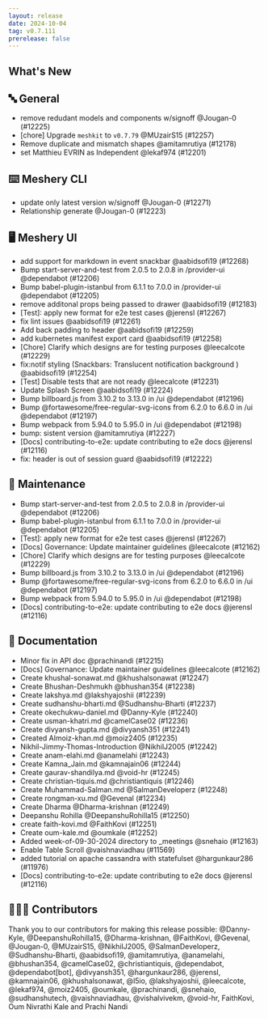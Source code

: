```yaml
---
layout: release
date: 2024-10-04
tag: v0.7.111
prerelease: false
---
```


## What's New
## 🔤 General
- remove redudant models and components w/signoff @Jougan-0 (#12225)
- [chore] Upgrade `meshkit` to `v0.7.79` @MUzairS15 (#12257)
- Remove duplicate and mismatch shapes @amitamrutiya (#12178)
- set Matthieu EVRIN as Independent @lekaf974 (#12201)

## ⌨️ Meshery CLI

- update only latest version w/signoff @Jougan-0 (#12271)
- Relationship generate @Jougan-0 (#12223)

## 🖥 Meshery UI

- add support for markdown in event snackbar @aabidsofi19 (#12268)
- Bump start-server-and-test from 2.0.5 to 2.0.8 in /provider-ui @dependabot (#12206)
- Bump babel-plugin-istanbul from 6.1.1 to 7.0.0 in /provider-ui @dependabot (#12205)
- remove additonal props being passed to drawer @aabidsofi19 (#12183)
- \[Test\]: apply new format for e2e test cases @jerensl (#12267)
- fix lint issues @aabidsofi19 (#12261)
- Add back padding to header @aabidsofi19 (#12259)
- add kubernetes manifest export card @aabidsofi19 (#12258)
- [Chore] Clarify which designs are for testing purposes @leecalcote (#12229)
- fix:notif styling (Snackbars:﻿﻿﻿ Translucent notification background ) @aabidsofi19 (#12254)
- [Test] Disable tests that are not ready @leecalcote (#12231)
- Update Splash Screen  @aabidsofi19 (#12224)
- Bump billboard.js from 3.10.2 to 3.13.0 in /ui @dependabot (#12196)
- Bump @fortawesome/free-regular-svg-icons from 6.2.0 to 6.6.0 in /ui @dependabot (#12197)
- Bump webpack from 5.94.0 to 5.95.0 in /ui @dependabot (#12198)
- bump: sistent version @amitamrutiya (#12227)
- [Docs] contributing-to-e2e: update contributing to e2e docs @jerensl (#12116)
- fix: header is out of session guard @aabidsofi19 (#12222)

## 🧰 Maintenance

- Bump start-server-and-test from 2.0.5 to 2.0.8 in /provider-ui @dependabot (#12206)
- Bump babel-plugin-istanbul from 6.1.1 to 7.0.0 in /provider-ui @dependabot (#12205)
- \[Test\]: apply new format for e2e test cases @jerensl (#12267)
- [Docs] Governance: Update maintainer guidelines @leecalcote (#12162)
- [Chore] Clarify which designs are for testing purposes @leecalcote (#12229)
- Bump billboard.js from 3.10.2 to 3.13.0 in /ui @dependabot (#12196)
- Bump @fortawesome/free-regular-svg-icons from 6.2.0 to 6.6.0 in /ui @dependabot (#12197)
- Bump webpack from 5.94.0 to 5.95.0 in /ui @dependabot (#12198)
- [Docs] contributing-to-e2e: update contributing to e2e docs @jerensl (#12116)

## 📖 Documentation

- Minor fix in API doc @prachinandi (#12215)
- [Docs] Governance: Update maintainer guidelines @leecalcote (#12162)
- Create khushal-sonawat.md @khushalsonawat (#12247)
- Create Bhushan-Deshmukh @bhushan354 (#12238)
- Create lakshya.md @lakshyajoshii (#12239)
- Create sudhanshu-bharti.md @Sudhanshu-Bharti (#12237)
- Create okechukwu-daniel.md @Danny-Kyle (#12240)
- Create usman-khatri.md @camelCase02 (#12236)
- Create divyansh-gupta.md @divyansh351 (#12241)
- Created Almoiz-khan.md @moiz2405 (#12235)
- Nikhil-Jimmy-Thomas-Introduction @NikhilJ2005 (#12242)
- Create anam-elahi.md @anamelahi (#12243)
- Create Kamna_Jain.md @kamnajain06 (#12244)
- Create gaurav-shandilya.md @void-hr (#12245)
- Create christian-tiquis.md @christiantiquis (#12246)
- Create Muhammad-Salman.md @SalmanDeveloperz (#12248)
- Create rongman-xu.md @Gevenal (#12234)
- Create Dharma @Dharma-krishnan (#12249)
- Deepanshu Rohilla @DeepanshuRohilla15 (#12250)
- create faith-kovi.md @FaithKovi (#12251)
- Create oum-kale.md @oumkale (#12252)
- Added week-of-09-30-2024 directory to _meetings @snehaio (#12163)
- Enable Table Scroll @vaishnaviadhau (#11569)
- added tutorial on apache cassandra with statefulset @hargunkaur286 (#11976)
- [Docs] contributing-to-e2e: update contributing to e2e docs @jerensl (#12116)

## 👨🏽‍💻 Contributors

Thank you to our contributors for making this release possible:
@Danny-Kyle, @DeepanshuRohilla15, @Dharma-krishnan, @FaithKovi, @Gevenal, @Jougan-0, @MUzairS15, @NikhilJ2005, @SalmanDeveloperz, @Sudhanshu-Bharti, @aabidsofi19, @amitamrutiya, @anamelahi, @bhushan354, @camelCase02, @christiantiquis, @dependabot, @dependabot[bot], @divyansh351, @hargunkaur286, @jerensl, @kamnajain06, @khushalsonawat, @l5io, @lakshyajoshii, @leecalcote, @lekaf974, @moiz2405, @oumkale, @prachinandi, @snehaio, @sudhanshutech, @vaishnaviadhau, @vishalvivekm, @void-hr, FaithKovi, Oum Nivrathi Kale and Prachi Nandi

